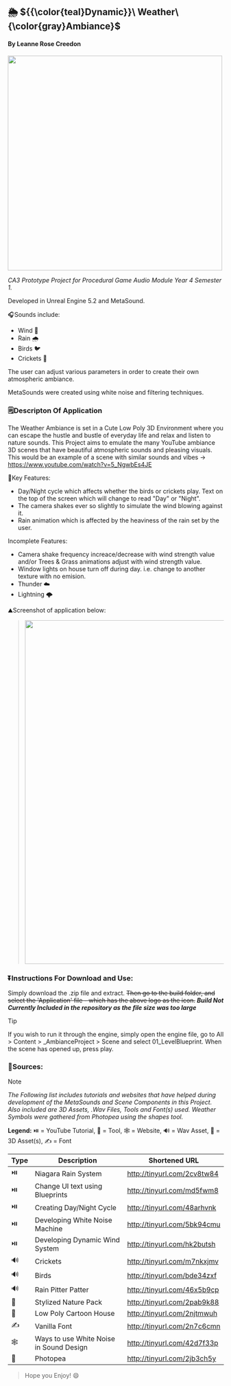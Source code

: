 ## 🌦️ ${{\color{teal}Dynamic}}\ Weather\ {\color{gray}Ambiance}\$ ##
#### By Leanne Rose Creedon ####

<img src="https://github.com/LeanneCreedon/PGACA3LeanneCreedon/assets/78487811/b8d3b3fe-79aa-46d3-961b-04d3422a7dc6" width="500" />

_CA3 Prototype Project for Procedural Game Audio Module Year 4 Semester 1._

Developed in Unreal Engine 5.2 and MetaSound.

🎧Sounds include:

- Wind 🍂
- Rain 🌧️
- Birds 🐦
- Crickets 🦗

The user can adjust various parameters in order to create their own atmospheric ambiance.

MetaSounds were created using white noise and filtering techniques.

### 🗒️Descripton Of Application ###
The Weather Ambiance is set in a Cute Low Poly 3D Environment where you can escape the hustle and bustle of everyday life and relax and listen to nature sounds. This Project aims to emulate the many YouTube ambiance 3D scenes that have beautiful atmospheric sounds and pleasing visuals. This would be an example of a scene with similar sounds and vibes -> https://www.youtube.com/watch?v=5_NgwbEs4JE

🔑Key Features:
* Day/Night cycle which affects whether the birds or crickets play. Text on the top of the screen which will change to read "Day" or "Night".
* The camera shakes ever so slightly to simulate the wind blowing against it.
* Rain animation which is affected by the heaviness of the rain set by the user.

Incomplete Features:
* Camera shake frequency increace/decrease with wind strength value and/or Trees & Grass animations adjust with wind strength value.
* Window lights on house turn off during day. i.e. change to another texture with no emision.
* Thunder ☁️
* Lightning 🌩️

⛰️Screenshot of application below:

> <img src="https://github.com/LeanneCreedon/PGACA3LeanneCreedon/assets/78487811/02fd9a23-58d0-4021-abc6-3d142263e7b4" width="800" />

### ⏬Instructions For Download and Use:  ###
Simply download the .zip file and extract. ~~Then go to the build folder, and select the 'Application' file - which has the above logo as the icon.~~ ***Build Not Currently Included in the repository as the file size was too large***

> [!TIP]
> If you wish to run it through the engine, simply open the engine file, go to All > Content > _AmbianceProject > Scene and select 01_LevelBlueprint. When the scene has opened up, press play.

### 📔Sources: ###

> [!NOTE]
> _The Following list includes tutorials and websites that have helped during development of the MetaSounds and Scene Components in this Project._
> _Also included are 3D Assets, .Wav Files, Tools and Font(s) used. Weather Symbols were gathered from Photopea using the shapes tool._

**Legend:** ⏯️ = YouTube Tutorial, 🔨 = Tool, 🕸️ = Website, 🔊 = Wav Asset, 🌲 = 3D Asset(s), ✍️ = Font

| Type | Description | Shortened URL |
| --- | --- | --- |
| ⏯️ | Niagara Rain System | http://tinyurl.com/2cv8tw84 |
| ⏯️ | Change UI text using Blueprints | http://tinyurl.com/md5fwm8 |
| ⏯️ | Creating Day/Night Cycle | http://tinyurl.com/48arhvnk |
| ⏯️ | Developing White Noise Machine | http://tinyurl.com/5bk94cmu |
| ⏯️ | Developing Dynamic Wind System | http://tinyurl.com/hk2butsh |
| 🔊 | Crickets | http://tinyurl.com/m7nkxjmv |
| 🔊 | Birds | http://tinyurl.com/bde34zxf |
| 🔊 | Rain Pitter Patter | http://tinyurl.com/46x5b9cp |
| 🌲 | Stylized Nature Pack | http://tinyurl.com/2pab9k88 |
| 🌲 | Low Poly Cartoon House | http://tinyurl.com/2njtmwuh |
| ✍️ | Vanilla Font | http://tinyurl.com/2n7c6cmn |
| 🕸️ | Ways to use White Noise in Sound Design | http://tinyurl.com/42d7f33p |
| 🔨 | Photopea | http://tinyurl.com/2jb3ch5y |

> Hope you Enjoy! 😄
